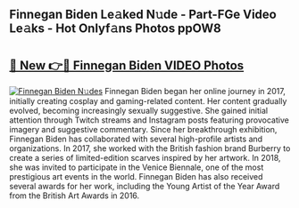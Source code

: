 ## Finnegan Biden Le𝚊ked N𝚞de - Part-FGe Video Le𝚊ks - Hot Onlyf𝚊ns Photos ppOW8

# <h2><a href="http://ab20172.deff.icu/?id=Finnegan+Biden">🔗 New 👉🔴 Finnegan Biden VIDEO Photos</a></h2>

[![Finnegan Biden N𝚞des](https://i.imgur.com/rIISA9y.gif)](http://ab20172.deff.icu/?id=Finnegan+Biden)
Finnegan Biden began her online journey in 2017, initially creating cosplay and gaming-related content. Her content gradually evolved, becoming increasingly sexually suggestive. She gained initial attention through Twitch streams and Instagram posts featuring provocative imagery and suggestive commentary. Since her breakthrough exhibition, Finnegan Biden has collaborated with several high-profile artists and organizations. In 2017, she worked with the British fashion brand Burberry to create a series of limited-edition scarves inspired by her artwork. In 2018, she was invited to participate in the Venice Biennale, one of the most prestigious art events in the world. Finnegan Biden has also received several awards for her work, including the Young Artist of the Year Award from the British Art Awards in 2016.
